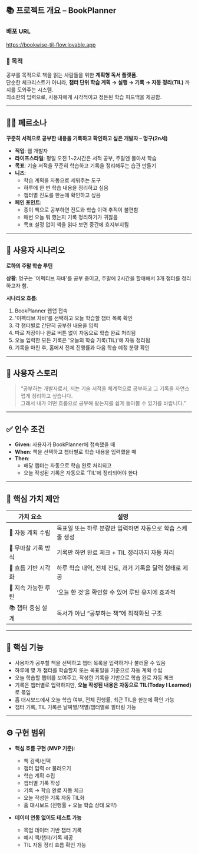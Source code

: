 ## 📚 프로젝트 개요 – BookPlanner

### 배포 URL
https://bookwise-til-flow.lovable.app

### 🎯 목적
공부를 목적으로 책을 읽는 사람들을 위한 **계획형 독서 플랫폼**.  
단순한 체크리스트가 아니라, **챕터 단위 학습 계획 → 실행 → 기록 → 자동 정리(TIL)** 까지를 도와주는 시스템.  
최소한의 입력으로, 사용자에게 시각적이고 정돈된 학습 피드백을 제공함.

---

## 🧑‍💻 페르소나

**꾸준히 서적으로 공부한 내용을 기록하고 확인하고 싶은 개발자 – 멍구(2n세)**  
- **직업**: 웹 개발자  
- **라이프스타일**: 평일 오전 1~2시간은 서적 공부, 주말엔 몰아서 학습  
- **목표**: 기술 서적을 꾸준히 학습하고 기록을 정리해두는 습관 만들기  
- **니즈**:  
  - 학습 계획을 자동으로 세워주는 도구  
  - 하루에 한 번 학습 내용을 정리하고 싶음  
  - 챕터별 진도를 한눈에 확인하고 싶음  
- **페인 포인트**:  
  - 종이 책으로 공부하면 진도와 학습 이력 추적이 불편함  
  - 매번 오늘 뭐 했는지 기록 정리하기가 귀찮음  
  - 목표 설정 없이 책을 읽다 보면 중간에 흐지부지됨  

---

## 📆 사용자 시나리오

**로하의 주말 학습 루틴**

**상황**: 멍구는 '이펙티브 자바'를 공부 중이고, 주말에 2시간을 할애해서 3개 챕터를 정리하고자 함.

**시나리오 흐름:**
1. BookPlanner 웹앱 접속
2. '이펙티브 자바'를 선택하고 오늘 학습할 챕터 목록 확인
3. 각 챕터별로 간단히 공부한 내용을 입력
4. 따로 저장이나 완료 버튼 없이 자동으로 학습 완료 처리됨
5. 오늘 입력한 모든 기록은 '오늘의 학습 기록(TIL)'에 자동 정리됨
6. 기록을 마친 후, 홈에서 전체 진행률과 다음 학습 예정 분량 확인

---

## 🙋 사용자 스토리

> “공부하는 개발자로서, 저는 기술 서적을 체계적으로 공부하고 그 기록을 자연스럽게 정리하고 싶습니다.  
> 그래서 내가 어떤 흐름으로 공부해 왔는지를 쉽게 돌아볼 수 있기를 바랍니다.”

---

## ✅ 인수 조건

- **Given**: 사용자가 BookPlanner에 접속했을 때  
- **When**: 책을 선택하고 챕터별로 학습 내용을 입력했을 때  
- **Then**:  
  - 해당 챕터는 자동으로 학습 완료 처리되고  
  - 오늘 작성된 기록은 자동으로 'TIL'에 정리되어야 한다

---

## 💎 핵심 가치 제안

| 가치 요소 | 설명 |
|-----------|------|
| 📌 자동 계획 수립 | 목표일 또는 하루 분량만 입력하면 자동으로 학습 스케줄 생성 |
| 📝 무마찰 기록 방식 | 기록만 하면 완료 체크 + TIL 정리까지 자동 처리 |
| 📅 흐름 기반 시각화 | 하루 학습 내역, 전체 진도, 과거 기록을 달력 형태로 제공 |
| 🔁 지속 가능한 루틴 | ‘오늘 한 것’을 확인할 수 있어 루틴 유지에 효과적 |
| 📚 챕터 중심 설계 | 독서가 아닌 “공부하는 책”에 최적화된 구조 |

---

## 🧩 핵심 기능

- 사용자가 공부할 책을 선택하고 챕터 목록을 입력하거나 불러올 수 있음
- 하루에 몇 개 챕터를 학습할지 또는 목표일을 기준으로 자동 계획 수립
- 오늘 학습할 챕터를 보여주고, 작성한 기록을 기반으로 학습 완료 자동 체크
- 기록은 챕터별로 입력하지만, **오늘 작성된 내용은 자동으로 TIL(Today I Learned)** 로 묶임
- 홈 대시보드에서 오늘 학습 여부, 전체 진행률, 최근 TIL을 한눈에 확인 가능
- 챕터 기록, TIL 기록은 날짜별/책별/챕터별로 필터링 가능

---

## ⚙️ 구현 범위

- **핵심 흐름 구현 (MVP 기준)**:
  - 책 검색/선택
  - 챕터 입력 or 불러오기
  - 학습 계획 수립
  - 챕터별 기록 작성
  - 기록 → 학습 완료 자동 체크
  - 오늘 작성한 기록 자동 TIL화
  - 홈 대시보드 (진행률 + 오늘 학습 상태 요약)

- **데이터 연동 없이도 테스트 가능**
  - 목업 데이터 기반 챕터 기록
  - 예시 책/챕터/기록 제공
  - TIL 자동 정리 흐름 확인 가능
